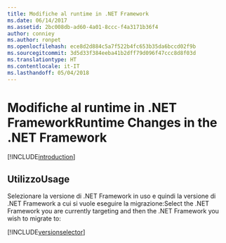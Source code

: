 ```yaml
---
title: Modifiche al runtime in .NET Framework
ms.date: 06/14/2017
ms.assetid: 2bc008db-ad60-4a01-8ccc-f4a3171b36f4
author: conniey
ms.author: ronpet
ms.openlocfilehash: ece8d2d884c5a7f522b4fc653b35da6bccd02f9b
ms.sourcegitcommit: 3d5d33f384eeba41b2dff79d096f47ccc8d8f03d
ms.translationtype: HT
ms.contentlocale: it-IT
ms.lasthandoff: 05/04/2018
---
```

# <a name="runtime-changes-in-the-net-framework"></a><span data-ttu-id="c43b7-102">Modifiche al runtime in .NET Framework</span><span class="sxs-lookup"><span data-stu-id="c43b7-102">Runtime Changes in the .NET Framework</span></span>

[!INCLUDE[introduction](../../../../includes/migration-guide/runtime/introduction.md)]
## <a name="usage"></a><span data-ttu-id="c43b7-103">Utilizzo</span><span class="sxs-lookup"><span data-stu-id="c43b7-103">Usage</span></span>
<span data-ttu-id="c43b7-104">Selezionare la versione di .NET Framework in uso e quindi la versione di .NET Framework a cui si vuole eseguire la migrazione:</span><span class="sxs-lookup"><span data-stu-id="c43b7-104">Select the .NET Framework you are currently targeting and then the .NET Framework you wish to migrate to:</span></span>

[!INCLUDE[versionselector](../../../../includes/migration-guide/runtime/versionselector.md)]
